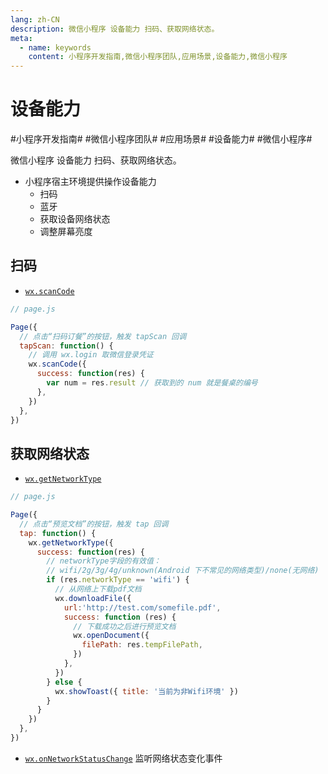 ```yaml
---
lang: zh-CN
description: 微信小程序 设备能力 扫码、获取网络状态。
meta:
  - name: keywords
    content: 小程序开发指南,微信小程序团队,应用场景,设备能力,微信小程序
---
```


# 设备能力

\#小程序开发指南#
\#微信小程序团队#
\#应用场景#
\#设备能力#
\#微信小程序#

微信小程序 设备能力 扫码、获取网络状态。

* 小程序宿主环境提供操作设备能力
  * 扫码
  * 蓝牙
  * 获取设备网络状态
  * 调整屏幕亮度

## 扫码

* [`wx.scanCode`](https://developers.weixin.qq.com/miniprogram/dev/api/device/scan/wx.scanCode.html)

```js
// page.js

Page({
  // 点击“扫码订餐”的按钮，触发 tapScan 回调
  tapScan: function() {
    // 调用 wx.login 取微信登录凭证
    wx.scanCode({
      success: function(res) {
        var num = res.result // 获取到的 num 就是餐桌的编号
      },
    })
  },
})
```

## 获取网络状态

* [`wx.getNetworkType`](https://developers.weixin.qq.com/miniprogram/dev/api/device/network/wx.getNetworkType.html)

```js
// page.js

Page({
  // 点击“预览文档”的按钮，触发 tap 回调
  tap: function() {
    wx.getNetworkType({
      success: function(res) {
        // networkType字段的有效值：
        // wifi/2g/3g/4g/unknown(Android 下不常见的网络类型)/none(无网络)
        if (res.networkType == 'wifi') {
          // 从网络上下载pdf文档
          wx.downloadFile({
            url:'http://test.com/somefile.pdf',
            success: function (res) {
              // 下载成功之后进行预览文档
              wx.openDocument({
                filePath: res.tempFilePath,
              })
            },
          })
        } else {
          wx.showToast({ title: '当前为非Wifi环境' })
        }
      }
    })
  },
})
```

* [`wx.onNetworkStatusChange`](https://developers.weixin.qq.com/miniprogram/dev/api/device/network/wx.onNetworkStatusChange.html) 监听网络状态变化事件

